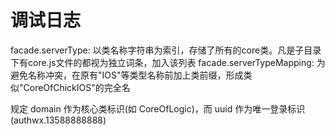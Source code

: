 # 调试日志

facade.serverType: 以类名称字符串为索引，存储了所有的core类。凡是子目录下有core.js文件的都视为独立词条，加入该列表
facade.serverTypeMapping: 为避免名称冲突，在原有"IOS"等类型名称前加上类前缀，形成类似"CoreOfChickIOS"的完全名

规定 domain 作为核心类标识(如 CoreOfLogic)，而 uuid 作为唯一登录标识(authwx.13588888888)
